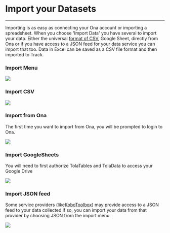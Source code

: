 # Import your Datasets

---

Importing is as easy as connecting your Ona account or importing a spreadsheet. When you choose 'Import Data' you have several to import your data. Either the universal [format of CSV](https://tola.hackpad.com/2rmFWcSWpn6#format-of-CSV), Google Sheet, directly from Ona or if you have access to a JSON feed for your data service you can import that too. Data in Excel can be saved as a CSV file format and then imported to Track.

### **Import Menu**

![](https://lh6.googleusercontent.com/KykA00lFKFXB_QURmRPzvZOZNMzkFuqXGNMEp63pNuvPQ0jH3sOuncXl5hFsjWTelsCKcq7irE09Av4q5hq4unHU49Iw5q7OmVXnAdQqebb3Koc9p-UA6KQ9CQ-IDWZeRz98lBhw)

### **Import CSV**

![](https://lh6.googleusercontent.com/LyFQyWcEOTkroVA0Im8gRLI9zeyi30SbHT6Yn2P_fC3LTW6n58nvPX4upGM9_waqZEqulVwA2V4LIK976kFMcJdsmLYAwF00Lay7nw0FQZBTA-Ur1xPiKkYmX3EVDyir4Dcl09R9)

### Import from Ona

The first time you want to import from Ona, you will be prompted to login to Ona.

![](https://lh6.googleusercontent.com/WOEKArnoRryAh7-KpjyFYwiWOjlvIeJvZSilRlxaKY4JEmeH2BKTSjkPSj8sGSK3u5DdiFDQlLirsICV06GIvZynyNkjhRvs_7QGq9iio_DKzkSoAMzJfSYAJ2LYq3SpqPAUYbFo)

### Import GoogleSheets

You will need to first authorize TolaTables and TolaData to access your Google Drive

![](https://lh3.googleusercontent.com/fP-6NZknNrO7PECKlGtxkMvcUcRGp73gkfmEkeZ9t2FA1SrAj5Ji64aG6dzjurby_bqPbGgz8UiZbd5zZA76rydP26ABclWY99ae6BzbjHGK_lE0PDxbsZCunsPVf9OK_GzK6WH2)

### Import JSON feed

Some service providers \(like[KoboToolbox](http://www.kobotoolbox.org/)\) may provide access to a JSON feed to your data collected if so, you can import your data from that provider by choosing JSON from the import menu.

![](https://lh5.googleusercontent.com/IuBJszwrMRoyIT7uoEbMVSz0n5ktPkcwEqTqEIv9FlGEWrZFgLdZVffgJKNLbg42qr69PMjjvtO9qKc0MBk1YK428mIRl60TXBso0UGfzDDQK7lkk4lFo_GRNHoYSGEhzJlO4Ak7)

